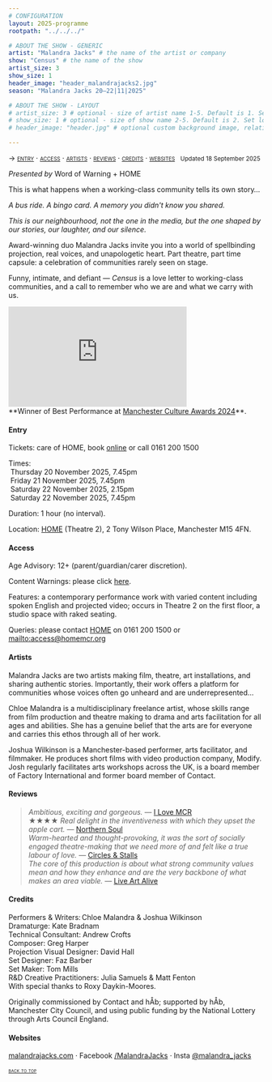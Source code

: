 ```yaml
---
# CONFIGURATION
layout: 2025-programme
rootpath: "../../../"

# ABOUT THE SHOW - GENERIC
artist: "Malandra Jacks" # the name of the artist or company
show: "Census" # the name of the show
artist_size: 3
show_size: 1
header_image: "header_malandrajacks2.jpg"
season: "Malandra Jacks 20–22|11|2025"

# ABOUT THE SHOW - LAYOUT
# artist_size: 3 # optional - size of artist name 1-5. Default is 1. Set longer names to lower values
# show_size: 1 # optional - size of show name 2-5. Default is 2. Set longer names to lower values
# header_image: "header.jpg" # optional custom background image, relative to current page

---
```

<span style='font-variant: small-caps'>→ [entry](/current/2025/malandrajacks/#entry) · [access](/current/2025/malandrajacks/#access) · [artists](/current/2025/malandrajacks/#artists) · [reviews](/current/2025/malandrajacks/#reviews) · [credits](/current/2025/malandrajacks/#credits) · [websites](/current/2025/malandrajacks/#websites)</span>&ensp; <small>Updated 18 September 2025</small>        
           
*Presented by* Word of Warning + HOME         
         
This is what happens when a working-class community tells its own story…        
         
*A bus ride. A bingo card. A memory you didn't know you shared.*         
         
*This is our neighbourhood, not the one in the media, but the one shaped by our stories, our laughter, and our silence.*         
         
Award-winning duo Malandra Jacks invite you into a world of spellbinding projection, real voices, and unapologetic heart. Part theatre, part time capsule: a celebration of communities rarely seen on stage.         
         
Funny, intimate, and defiant — *Census* is a love letter to working-class communities, and a call to remember who we are and what we carry with us.         
          
<iframe width="352" height="198" src="https://www.youtube.com/embed/Bk3eFhuNyxE?si=9-asdBXGDkzN1mhr" title="YouTube video player" frameborder="0" allow="accelerometer; autoplay; clipboard-write; encrypted-media; gyroscope; picture-in-picture; web-share" referrerpolicy="strict-origin-when-cross-origin" allowfullscreen></iframe>        
<br>**Winner of Best Performance at <a href="https://www.manchester.gov.uk/info/200070/museums_galleries_and_the_arts/7657/manchester_culture_awards_2024/3 " target="_blank">Manchester Culture Awards 2024</a>**.        
         
#### Entry          
Tickets: care of HOME, book <a href="https://homemcr.org/whats-on/census-542n" target="_blank">online</a> or call 0161 200 1500        
         
Times:<br>&nbsp;Thursday 20 November 2025, 7.45pm<br>&nbsp;Friday 21 November 2025, 7.45pm<br>&nbsp;Saturday 22 November 2025, 2.15pm<br>&nbsp;Saturday 22 November 2025, 7.45pm         
         
Duration: 1 hour (no interval).          
         
Location: <a href="https://homemcr.org/plan-your-visit-q15t" target="_blank">HOME</a> (Theatre 2), 2 Tony Wilson Place, Manchester M15 4FN.         
        
#### Access         
Age Advisory: 12+ (parent/guardian/carer discretion).        
         
Content Warnings: please click [here](/warnings).         
        
Features: a contemporary performance work with varied content including spoken English and projected video; occurs in Theatre 2 on the first floor, a studio space with raked seating.         
         
Queries: please contact <a href="https://homemcr.org/access-information-1mrc" target="_blank">HOME</a> on 0161 200 1500 or <mailto:access@homemcr.org>       
                  
#### Artists        
Malandra Jacks are two artists making film, theatre, art installations, and sharing authentic stories. Importantly, their work offers a platform for communities whose voices often go unheard and are underrepresented…         
         
Chloe Malandra is a multidisciplinary freelance artist, whose skills range from film production and theatre making to drama and arts facilitation for all ages and abilities. She has a genuine belief that the arts are for everyone and carries this ethos through all of her work.         
          
Joshua Wilkinson is a Manchester-based performer, arts facilitator, and filmmaker. He produces short films with video production company, Modify. Josh regularly facilitates arts workshops across the UK, is a board member of Factory International and former board member of Contact.         
         
#### Reviews         
>*Ambitious, exciting and gorgeous.* — <a href="https://ilovemanchester.com/census-theatre-project-north-manchester" target="_blank">I Love MCR</a><br>★★★★ *Real delight in the inventiveness with which they upset the apple cart.* — <a href="https://www.northernsoul.me.uk/census-theatre-contact-manchester" target="_blank">Northern Soul</a><br>*Warm-hearted and thought-provoking, it was the sort of socially engaged theatre-making that we need more of and felt like a true labour of love.* — <a href="https://circlesandstalls.com/2023/12/28/manchester-theatre-best-of-2023" target="_blank">Circles & Stalls</a><br>*The core of this production is about what strong community values mean and how they enhance and are the very backbone of what makes an area viable.* — <a href="https://liveartalive.com/2023/09/15/census" target="_blank">Live Art Alive</a>        
         
#### Credits         
Performers & Writers: Chloe Malandra & Joshua Wilkinson<br>Dramaturge: Kate Bradnam<br>Technical Consultant: Andrew Crofts<br>Composer: Greg Harper<br>Projection Visual Designer: David Hall<br>Set Designer: Faz Barber<br>Set Maker: Tom Mills<br>R&D Creative Practitioners: Julia Samuels & Matt Fenton<br>With special thanks to Roxy Daykin-Moores.         
         
Originally commissioned by Contact and hÅb; supported by hÅb, Manchester City Council, and using public funding by the National Lottery through Arts Council England.         
         
#### Websites        
<a href="https://malandrajacks.com" target="_blank">malandrajacks.com</a> · Facebook <a href="https://facebook.com/MalandraJacks" target="_blank">/MalandraJacks</a> · Insta <a href="https://instagram.com/malandra_jacks" target="_blank">@malandra_jacks</a>         
         
<small><span style='font-variant: small-caps'>[back to top](/current/2025/malandrajacks)</span></small>
